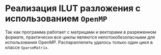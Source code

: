 # Реализация ILUT разложения с использованием `OpenMP`

Так как программа работает с матрицами и векторами в разряженном формате, практически все циклы являются непотокобезопасными для использования OpenMP. Распараллелить удалось только один цикл в классе `SparseMatrix`.
